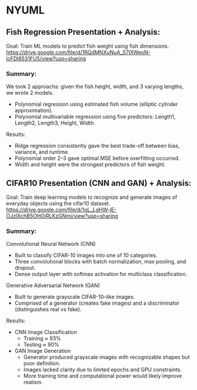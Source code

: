 # NYUML

## Fish Regression Presentation + Analysis:
Goal: Train ML models to predict fish weight using fish dimensions.
https://drive.google.com/file/d/1RQdMNXuNuA_S70IWeoN-lcFDl8531FU5/view?usp=sharing

### Summary:
We took 2 approachs: given the fish height, width, and 3 varying lengths, we wrote 2 models.
- Polynomial regression using estimated fish volume (elliptic cylinder approximation).
- Polynomial multivariable regression using five predictors: Length1, Length2, Length3, Height, Width.
  
Results:
- Ridge regression consistently gave the best trade-off between bias, variance, and runtime.
- Polynomial order 2–3 gave optimal MSE before overfitting occurred.
- Width and height were the strongest predictors of fish weight.

## CIFAR10 Presentation (CNN and GAN) + Analysis:
Goal: Train deep learning models to recognize and generate images of everyday objects using the cifar10 dataset.
https://drive.google.com/file/d/1oL_LgHW-jE-OJzlXchB5OHOiRLKzGNmi/view?usp=sharing

### Summary:
Convolutional Neural Network (CNN)
- Built to classify CIFAR-10 images into one of 10 categories.
- Three convolutional blocks with batch normalization, max pooling, and dropout.
- Dense output layer with softmax activation for multiclass classification.

Generative Adversarial Network (GAN)
- Built to generate grayscale CIFAR-10–like images.
- Comprised of a generator (creates fake images) and a discriminator (distinguishes real vs fake).

Results:
- CNN Image Classification
  - Training ≈ 93%
  - Testing ≈ 90%	
- GAN Image Generation
  - Generator produced grayscale images with recognizable shapes but poor definition.
  - Images lacked clarity due to limited epochs and GPU constraints.
  - More training time and computational power would likely improve realism.
